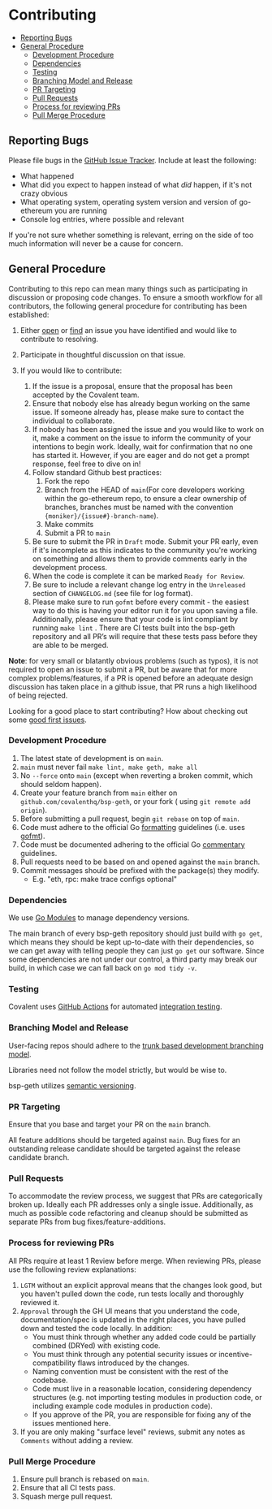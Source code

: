 # Contributing

* [Reporting Bugs](#bugs)
* [General Procedure](#general_procedure)
  * [Development Procedure](#dev_procedure)
  * [Dependencies](#dependencies)
  * [Testing](#testing)
  * [Branching Model and Release](#braching_model_and_release)
  * [PR Targeting](#pr_targeting)
  * [Pull Requests](#pull_requests)
  * [Process for reviewing PRs](#reviewing_prs)
  * [Pull Merge Procedure](#pull_merge_procedure)


## <span id="bugs">Reporting Bugs</span>

Please file bugs in the [GitHub Issue
Tracker](https://github.com/covalenthq/bsp-geth). Include at
least the following:

 - What happened
 - What did you expect to happen instead of what *did* happen, if it's
   not crazy obvious
 - What operating system, operating system version and version of
   go-ethereum you are running
 - Console log entries, where possible and relevant

If you're not sure whether something is relevant, erring on the side of
too much information will never be a cause for concern.


## <span id="general_procedure">General Procedure</span>

Contributing to this repo can mean many things such as participating in discussion or proposing code changes. To ensure a smooth workflow for all contributors, the following general procedure for contributing has been established:

1. Either [open](https://github.com/covalenthq/bsp-geth/issues/new/choose)
   or [find](https://github.com/covalenthq/bsp-geth/issues) an issue you have identified and would like to contribute to
   resolving.

2. Participate in thoughtful discussion on that issue.

3. If you would like to contribute:
    1. If the issue is a proposal, ensure that the proposal has been accepted by the Covalent team.
    2. Ensure that nobody else has already begun working on the same issue. If someone already has, please make sure to contact the individual to collaborate.
    3. If nobody has been assigned the issue and you would like to work on it, make a comment on the issue to inform the
       community of your intentions to begin work. Ideally, wait for confirmation that no one has started it. However,
       if you are eager and do not get a prompt response, feel free to dive on in!
    4. Follow standard Github best practices:
        1. Fork the repo
        2. Branch from the HEAD of `main`(For core developers working within the go-ethereum repo, to ensure a clear ownership of branches, branches must be named with the convention `{moniker}/{issue#}-branch-name`).
        3. Make commits
        4. Submit a PR to `main`
    5. Be sure to submit the PR in `Draft` mode. Submit your PR early, even if it's incomplete as this indicates to the community you're working on something and allows them to provide comments early in the development process.
    6. When the code is complete it can be marked `Ready for Review`.
    7. Be sure to include a relevant change log entry in the `Unreleased` section of `CHANGELOG.md` (see file for log
       format).
    8. Please make sure to run `gofmt` before every commit - the easiest way to do this is having your editor run it for you upon saving a file. Additionally, please ensure that your code is lint compliant by running `make lint` . There are CI tests built into the bsp-geth repository and all PR’s will require that these tests pass before they are able to be merged.

**Note**: for very small or blatantly obvious problems (such as typos), it is not required to open an issue to submit a
PR, but be aware that for more complex problems/features, if a PR is opened before an adequate design discussion has
taken place in a github issue, that PR runs a high likelihood of being rejected.

Looking for a good place to start contributing? How about checking out
some [good first issues](https://github.com/covalenthq/bsp-geth/issues).

### <span id="dev_procedure">Development Procedure</span>

1. The latest state of development is on `main`.
2. `main` must never
   fail `make lint, make geth, make all `
3. No `--force` onto `main` (except when reverting a broken commit, which should seldom happen).
4. Create your feature branch from `main` either on `github.com/covalenthq/bsp-geth`, or your fork (
   using `git remote add origin`).
5. Before submitting a pull request, begin `git rebase` on top of `main`.
6. Code must adhere to the official Go [formatting](https://golang.org/doc/effective_go.html#formatting)
   guidelines (i.e. uses [gofmt](https://golang.org/cmd/gofmt/)).
7. Code must be documented adhering to the official Go [commentary](https://golang.org/doc/effective_go.html#commentary)
   guidelines.
8. Pull requests need to be based on and opened against the `main` branch.
9. Commit messages should be prefixed with the package(s) they modify.
   * E.g. "eth, rpc: make trace configs optional"


### <span id="dependencies">Dependencies</span>

We use [Go Modules](https://github.com/golang/go/wiki/Modules) to manage dependency versions.

The main branch of every bsp-geth repository should just build with `go get`, which means they should be kept up-to-date
with their dependencies, so we can get away with telling people they can just `go get` our software. Since some dependencies are not under our control, a third party may break our build, in which case we can fall back
on `go mod tidy -v`.

### <span id="testing">Testing</span>

Covalent uses [GitHub Actions](https://github.com/features/actions) for automated [integration testing](https://github.com/covalenthq/bsp-geth/actions).

### <span id="braching_model_and_release">Branching Model and Release</span>

User-facing repos should adhere to the [trunk based development branching model](https://trunkbaseddevelopment.com/).

Libraries need not follow the model strictly, but would be wise to.

bsp-geth utilizes [semantic versioning](https://semver.org/).

### <span id="pr_targeting">PR Targeting</span>

Ensure that you base and target your PR on the `main` branch.

All feature additions should be targeted against `main`. Bug fixes for an outstanding release candidate should be
targeted against the release candidate branch.

### <span id="pull_requests">Pull Requests</span>

To accommodate the review process, we suggest that PRs are categorically broken up. Ideally each PR addresses only a
single issue. Additionally, as much as possible code refactoring and cleanup should be submitted as separate PRs from
bug fixes/feature-additions.

### <span id="reviewing_prs">Process for reviewing PRs</span>

All PRs require at least 1 Review before merge. When reviewing PRs, please use the following review explanations:

1. `LGTM` without an explicit approval means that the changes look good, but you haven't pulled down the code, run tests
   locally and thoroughly reviewed it.
2. `Approval` through the GH UI means that you understand the code, documentation/spec is updated in the right places,
   you have pulled down and tested the code locally. In addition:
    * You must think through whether any added code could be partially combined (DRYed) with existing code.
    * You must think through any potential security issues or incentive-compatibility flaws introduced by the changes.
    * Naming convention must be consistent with the rest of the codebase.
    * Code must live in a reasonable location, considering dependency structures (e.g. not importing testing modules in
      production code, or including example code modules in production code).
    * If you approve of the PR, you are responsible for fixing any of the issues mentioned here.
3. If you are only making "surface level" reviews, submit any notes as `Comments` without adding a review.

### <span id="pull_merge_procedure">Pull Merge Procedure</span>

1. Ensure pull branch is rebased on `main`.
2. Ensure that all CI tests pass.
3. Squash merge pull request.